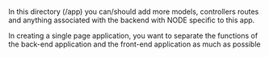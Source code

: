 In this directory (/app) you can/should add more models, controllers routes and anything associated with the backend with NODE specific to this app.

In creating a single page application, you want to separate the functions of the back-end application and the front-end application as much as possible
